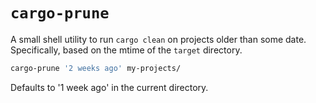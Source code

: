 `cargo-prune`
=============

A small shell utility to run `cargo clean` on projects older than some date.
Specifically, based on the mtime of the `target` directory.

```bash
cargo-prune '2 weeks ago' my-projects/
```

Defaults to '1 week ago' in the current directory.

